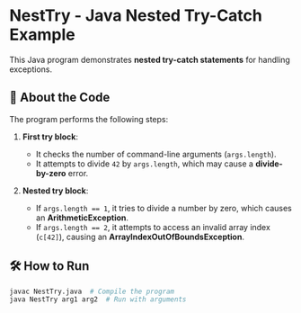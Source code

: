 # NestTry - Java Nested Try-Catch Example  

This Java program demonstrates **nested try-catch statements** for handling exceptions.  

## 📌 **About the Code**
The program performs the following steps:
1. **First try block**:
   - It checks the number of command-line arguments (`args.length`).
   - It attempts to divide `42` by `args.length`, which may cause a **divide-by-zero** error.
   
2. **Nested try block**:
   - If `args.length == 1`, it tries to divide a number by zero, which causes an **ArithmeticException**.
   - If `args.length == 2`, it attempts to access an invalid array index (`c[42]`), causing an **ArrayIndexOutOfBoundsException**.

## 🛠 **How to Run**
```bash
javac NestTry.java  # Compile the program
java NestTry arg1 arg2  # Run with arguments
